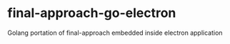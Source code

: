 # final-approach-go-electron
Golang portation of final-approach embedded inside electron application
